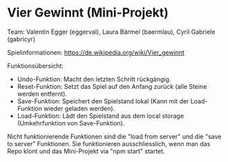# Vier Gewinnt (Mini-Projekt)

Team: Valentin Egger (eggerval), Laura Bärmel (baermlau), Cyril Gabriele (gabricyr)

Spielinformationen: https://de.wikipedia.org/wiki/Vier_gewinnt

Funktionsübersicht:
- Undo-Funktion: Macht den letzten Schritt rückgängig. 
- Reset-Funktion: Setzt das Spiel auf den Anfang zurück (alle Steine werden entfernt).
- Save-Funktion: Speichert den Spielstand lokal (Kann mit der Load-Funktion wieder geladen werden).
- Load-Funktion: Lädt den Spielstand aus dem local storage (Umkehrfunktion von Save-Funktion).

Nicht funktionierende Funktionen sind die "load from server" und die "save to server" Funktionen. Sie funktionieren ausschliesslich, wenn man das Repo klont
und das Mini-Projekt via "npm start" startet. 
